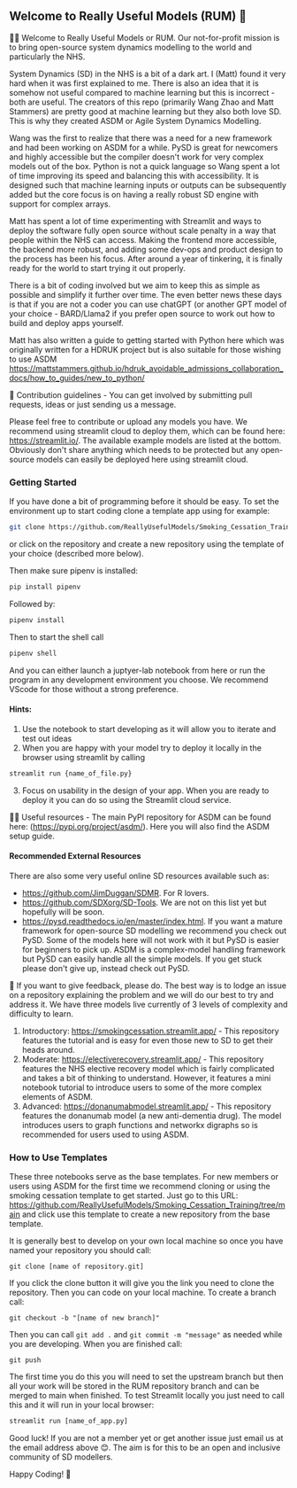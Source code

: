 ## Welcome to Really Useful Models (RUM) 👋

🙋‍♀️ Welcome to Really Useful Models or RUM. Our not-for-profit mission is to bring open-source system dynamics modelling to the world and particularly the NHS.<br />

System Dynamics (SD) in the NHS is a bit of a dark art. I (Matt) found it very hard when it was first explained to me. There is also an idea that it is somehow not useful compared to machine learning but this is incorrect - both are useful. The creators of this repo (primarily Wang Zhao and Matt Stammers) are pretty good at machine learning but they also both love SD. This is why they created ASDM or Agile System Dynamics Modelling.

Wang was the first to realize that there was a need for a new framework and had been working on ASDM for a while. PySD is great for newcomers and highly accessible but the compiler doesn't work for very complex models out of the box. Python is not a quick language so Wang spent a lot of time improving its speed and balancing this with accessibility. It is designed such that machine learning inputs or outputs can be subsequently added but the core focus is on having a really robust SD engine with support for complex arrays. 

Matt has spent a lot of time experimenting with Streamlit and ways to deploy the software fully open source without scale penalty in a way that people within the NHS can access. Making the frontend more accessible, the backend more robust, and adding some dev-ops and product design to the process has been his focus. After around a year of tinkering, it is finally ready for the world to start trying it out properly. 

There is a bit of coding involved but we aim to keep this as simple as possible and simplify it further over time. The even better news these days is that if you are not a coder you can use chatGPT (or another GPT model of your choice - BARD/Llama2 if you prefer open source to work out how to build and deploy apps yourself.

Matt has also written a guide to getting started with Python here which was originally written for a HDRUK project but is also suitable for those wishing to use ASDM https://mattstammers.github.io/hdruk_avoidable_admissions_collaboration_docs/how_to_guides/new_to_python/

🌈 Contribution guidelines - You can get involved by submitting pull requests, ideas or just sending us a message.<br />

Please feel free to contribute or upload any models you have. We recommend using streamlit cloud to deploy them, which can be found here: https://streamlit.io/. The available example models are listed at the bottom. Obviously don't share anything which needs to be protected but any open-source models can easily be deployed here using streamlit cloud. 

### Getting Started

If you have done a bit of programming before it should be easy. To set the environment up to start coding clone a template app using for example:

```sh
git clone https://github.com/ReallyUsefulModels/Smoking_Cessation_Training.git
```

or click on the repository and create a new repository using the template of your choice (described more below).

Then make sure pipenv is installed:

```sh
pip install pipenv
```
Followed by:

```sh
pipenv install
```

Then to start the shell call
```sh
pipenv shell
```

And you can either launch a juptyer-lab notebook from here or run the program in any development environment you choose. We recommend VScode for those without a strong preference. 

#### Hints:
1. Use the notebook to start developing as it will allow you to iterate and test out ideas
2. When you are happy with your model try to deploy it locally in the browser using streamlit by calling

```python
streamlit run {name_of_file.py}
```

3. Focus on usability in the design of your app. When you are ready to deploy it you can do so using the Streamlit cloud service. 

👩‍💻 Useful resources - The main PyPI repository for ASDM can be found here: (https://pypi.org/project/asdm/). Here you will also find the ASDM setup guide.<br />

#### Recommended External Resources
There are also some very useful online SD resources available such as: 

- https://github.com/JimDuggan/SDMR. For R lovers.
- https://github.com/SDXorg/SD-Tools. We are not on this list yet but hopefully will be soon.
- https://pysd.readthedocs.io/en/master/index.html. If you want a mature framework for open-source SD modelling we recommend you check out PySD. Some of the models here will not work with it but PySD is easier for beginners to pick up. ASDM is a complex-model handling framework but PySD can easily handle all the simple models. If you get stuck please don't give up, instead check out PySD.

🧙 If you want to give feedback, please do. The best way is to lodge an issue on a repository explaining the problem and we will do our best to try and address it. We have three models live currently of 3 levels of complexity and difficulty to learn.

1. Introductory: https://smokingcessation.streamlit.app/ - This repository features the tutorial and is easy for even those new to SD to get their heads around.
2. Moderate: https://electiverecovery.streamlit.app/ - This repository features the NHS elective recovery model which is fairly complicated and takes a bit of thinking to understand. However, it features a mini notebook tutorial to introduce users to some of the more complex elements of ASDM.
3. Advanced: https://donanumabmodel.streamlit.app/ - This repository features the donanumab model (a new anti-dementia drug). The model introduces users to graph functions and networkx digraphs so is recommended for users used to using ASDM.

### How to Use Templates

These three notebooks serve as the base templates. For new members or users using ASDM for the first time we recommend cloning or using the smoking cessation template to get started. Just go to this URL: https://github.com/ReallyUsefulModels/Smoking_Cessation_Training/tree/main and click use this template to create a new repository from the base template.

It is generally best to develop on your own local machine so once you have named your repository you should call:

```git
git clone [name of repository.git]
```

If you click the clone button it will give you the link you need to clone the repository. Then you can code on your local machine. To create a branch call:

```git
git checkout -b "[name of new branch]"
```

Then you can call ```git add .``` and ```git commit -m "message"``` as needed while you are developing. When you are finished call:

```git
git push
```

The first time you do this you will need to set the upstream branch but then all your work will be stored in the RUM repository branch and can be merged to main when finished. To test Streamlit locally you just need to call this and it will run in your local browser:

```python
streamlit run [name_of_app.py]
```
Good luck! If you are not a member yet or get another issue just email us at the email address above 😊. The aim is for this to be an open and inclusive community of SD modellers.

Happy Coding! 🙌
